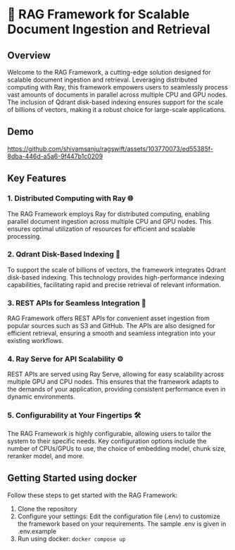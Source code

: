 # 🚀 RAG Framework for Scalable Document Ingestion and Retrieval

## Overview

Welcome to the RAG Framework, a cutting-edge solution designed for scalable document ingestion and retrieval. Leveraging distributed computing with Ray, this framework empowers users to seamlessly process vast amounts of documents in parallel across multiple CPU and GPU nodes. The inclusion of Qdrant disk-based indexing ensures support for the scale of billions of vectors, making it a robust choice for large-scale applications.

## Demo

https://github.com/shivamsanju/ragswift/assets/103770073/ed55385f-8dba-446d-a5a6-9f447b1c0209

## Key Features

### 1. Distributed Computing with Ray 🌐

The RAG Framework employs Ray for distributed computing, enabling parallel document ingestion across multiple CPU and GPU nodes. This ensures optimal utilization of resources for efficient and scalable processing.

### 2. Qdrant Disk-Based Indexing 💽

To support the scale of billions of vectors, the framework integrates Qdrant disk-based indexing. This technology provides high-performance indexing capabilities, facilitating rapid and precise retrieval of relevant information.

### 3. REST APIs for Seamless Integration 🔄

RAG Framework offers REST APIs for convenient asset ingestion from popular sources such as S3 and GitHub. The APIs are also designed for efficient retrieval, ensuring a smooth and seamless integration into your existing workflows.

### 4. Ray Serve for API Scalability ⚙️

REST APIs are served using Ray Serve, allowing for easy scalability across multiple GPU and CPU nodes. This ensures that the framework adapts to the demands of your application, providing consistent performance even in dynamic environments.

### 5. Configurability at Your Fingertips 🛠️
The RAG Framework is highly configurable, allowing users to tailor the system to their specific needs. Key configuration options include the number of CPUs/GPUs to use, the choice of embedding model, chunk size, reranker model, and more.

## Getting Started using docker

Follow these steps to get started with the RAG Framework:

1. Clone the repository
2. Configure your settings: Edit the configuration file (.env) to customize the framework based on your requirements. The sample .env is given in .env.example
3. Run using docker: `docker compose up`

